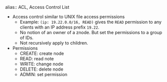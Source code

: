 alias:: ACL, Access Control List

- Access control similar to UNIX file access permissions
    - Example: `(ip: 19.22.0.0/16, READ)` gives the `READ` permission to any clients with an IP address prefix `19.22`.
    - No notion of an owner of a znode. But set the permissions to a group of IDs.
    - Not recursively apply to children.
- Permissions
    - CREATE: create node
    - READ: read note
    - WRITE: change node
    - DELETE: delete node
    - ADMIN: set permission